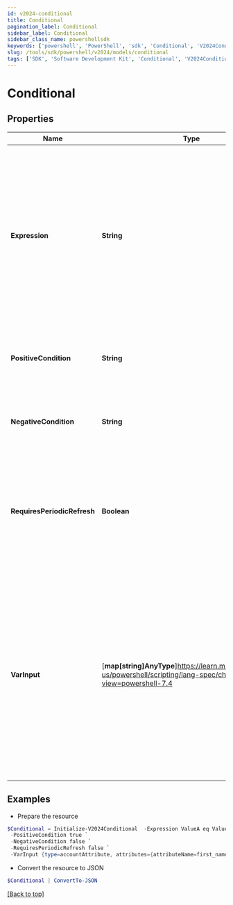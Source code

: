```yaml
---
id: v2024-conditional
title: Conditional
pagination_label: Conditional
sidebar_label: Conditional
sidebar_class_name: powershellsdk
keywords: ['powershell', 'PowerShell', 'sdk', 'Conditional', 'V2024Conditional']
slug: /tools/sdk/powershell/v2024/models/conditional
tags: ['SDK', 'Software Development Kit', 'Conditional', 'V2024Conditional']
---
```


# Conditional

## Properties

| Name | Type | Description | Notes |
| --- | --- | --- | --- |
| **Expression** | **String** | A comparison statement that follows the structure of `ValueA eq ValueB` where `ValueA` and `ValueB` are static strings or outputs of other transforms. The `eq` operator is the only valid comparison | [required] |
| **PositiveCondition** | **String** | The output of the transform if the expression evalutes to true | [required] |
| **NegativeCondition** | **String** | The output of the transform if the expression evalutes to false | [required] |
| **RequiresPeriodicRefresh** | **Boolean** | A value that indicates whether the transform logic should be re-evaluated every evening as part of the identity refresh process | [optional] [default to $false] |
| **VarInput** | [**map[string]AnyType**]https://learn.microsoft.com/en-us/powershell/scripting/lang-spec/chapter-04?view=powershell-7.4 | This is an optional attribute that can explicitly define the input data which will be fed into the transform logic. If input is not provided, the transform will take its input from the source and attribute combination configured via the UI. | [optional] |

## Examples

- Prepare the resource

```powershell
$Conditional = Initialize-V2024Conditional  -Expression ValueA eq ValueB `
 -PositiveCondition true `
 -NegativeCondition false `
 -RequiresPeriodicRefresh false `
 -VarInput {type=accountAttribute, attributes={attributeName=first_name, sourceName=Source}}
```

- Convert the resource to JSON

```powershell
$Conditional | ConvertTo-JSON
```

[[Back to top]](#)
